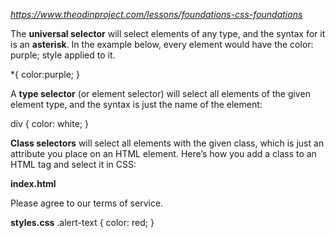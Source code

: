 *https://www.theodinproject.com/lessons/foundations-css-foundations*

The **universal selector** will select elements of any type, and the syntax for it is an **asterisk**. 
In the example below, every element would have the color: purple; style applied to it.

*{
    color:purple;
}

A **type selector** (or element selector) will select all elements of the given element type, 
and the syntax is just the name of the element:

div {
  color: white;
}

**Class selectors** will select all elements with the given class, which is just an attribute you place on an HTML element. 
Here’s how you add a class to an HTML tag and select it in CSS:

**index.html**
<div class="alert-text">
  Please agree to our terms of service.
</div>

**styles.css**
.alert-text {
  color: red;
}
